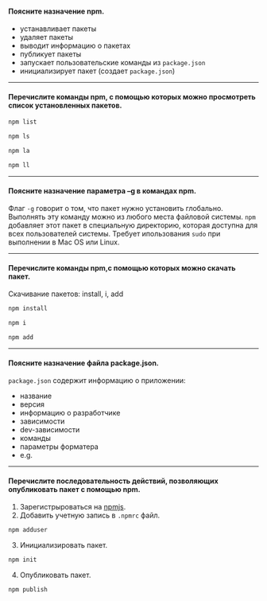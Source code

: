 #### Поясните назначение npm.

- устанавливает пакеты
- удаляет пакеты
- выводит информацию о пакетах
- публикует пакеты
- запускает пользовательские команды из `package.json`
- инициализирует пакет (создает `package.json`)

---
#### Перечислите команды npm, с помощью которых можно просмотреть список установленных пакетов.

```bash
npm list
```

```bash
npm ls
```

```bash
npm la
```

```bash
npm ll
```

---
#### Поясните назначение параметра –g в командах npm.

Флаг `-g` говорит о том, что пакет нужно установить глобально. 
Выполнять эту команду можно из любого места файловой системы. 
`npm` добавляет этот пакет в специальную директорию, которая доступна для всех пользователей системы.
Требует ипользования `sudo` при выполнении в Mac OS или Linux.

---
#### Перечислите команды npm,с помощью которых можно скачать пакет.

Скачивание пакетов: install, i, add

```bash
npm install
```

```bash
npm i
```

```bash
npm add
```

---
#### Поясните назначение файла package.json.

`package.json` содержит информацию о приложении: 

- название
- версия 
- информацию о разработчике
- зависимости 
- dev-зависимости 
- команды
- параметры форматера
- e.g.

---
#### Перечислите последовательность действий, позволяющих опубликовать пакет с помощью npm.

1. Зарегистрыроваться на [npmjs](https://www.npmjs.com/).
2. Добавить учетную запись в `.npmrc` файл.

```bash
npm adduser
```

3. Инициализировать пакет.

```bash
npm init
```

4. Опубликовать пакет.

```bash
npm publish
```

